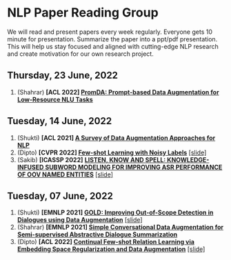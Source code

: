 # NLP Paper Reading Group
We will read and present papers every week regularly. Everyone gets 10 minute for presentation. Summarize the paper into a ppt/pdf presentation. This will help us stay focused and aligned with cutting-edge NLP research and create motivation for our own research project.


## Thursday, 23 June, 2022

1. (Shahrar) **[ACL 2022] [PromDA: Prompt-based Data Augmentation for Low-Resource NLU Tasks](https://aclanthology.org/2022.acl-long.292/)**



## Tuesday, 14 June, 2022

1. (Shukti) **[ACL 2021] [A Survey of Data Augmentation Approaches for NLP](https://aclanthology.org/2021.findings-acl.84/)**
2. (Dipto) **[CVPR 2022] [Few-shot Learning with Noisy Labels](https://arxiv.org/abs/2204.05494)** [[slide]](https://docs.google.com/presentation/d/18tJQ8_E9v_a4yqHzwpCPTkw4MS81Axvqt_9f6n6B2oY/edit?usp=sharing)
3. (Sakib) **[ICASSP 2022]** [**LISTEN, KNOW AND SPELL: KNOWLEDGE-INFUSED SUBWORD MODELING FOR IMPROVING ASR PERFORMANCE OF OOV NAMED ENTITIES**](https://assets.amazon.science/0c/47/311aae264493b8beefd696f7a295/listen-know-and-spell-knowledge-infused-subword-modeling-for-improving-asr-performance-of-oov-named-entities.pdf) [[slide]](https://docs.google.com/presentation/d/1tMQyOGb0WLfsfDtn26zixNZXpC7RBcjzEKpecYIfbX8/edit?usp=sharing)


## Tuesday, 07 June, 2022

1. (Shukti) **[EMNLP 2021] [GOLD: Improving Out-of-Scope Detection in Dialogues using Data Augmentation](https://aclanthology.org/2021.emnlp-main.35)** [[slide]](https://docs.google.com/presentation/d/1BIzFuAzx8RTTsnpvlddTDURBmyyFasnz/edit?usp=sharing&ouid=116429090390369193784&rtpof=true&sd=true)
2. (Shahrar) **[EMNLP 2021] [Simple Conversational Data Augmentation for Semi-supervised Abstractive Dialogue Summarization](https://aclanthology.org/2021.emnlp-main.530.pdf)**
3. (Dipto) **[ACL 2022] [Continual Few-shot Relation Learning via Embedding Space Regularization and Data Augmentation](https://aclanthology.org/2022.acl-long.198/)** [[slide]](https://drive.google.com/file/d/16LXwzqevm1cdLJLeRgzcSmFZCJyMcCJ2/view?usp=sharing)
